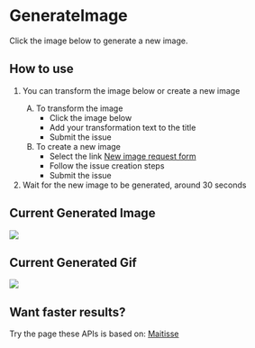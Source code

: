 # GenerateImage
Click the image below to generate a new image.

## How to use
<ol>
  <li>You can transform the image below or create a new image</li>
  <ol type='A'>
      <li>To transform the image
        <ul>
          <li>Click the image below</li>
          <li>Add your transformation text to the title</li>
          <li>Submit the issue</li>
        </ul>
      </li>
      <li>To create a new image
        <ul>
          <li>Select the link <a href='https://github.com/MatissesProjects/GenerateImage/issues/new?title=CreateImage:%20Create%20New%20Image&template=NewImage.yml'>New image request form</a></li>
          <li>Follow the issue creation steps</li>
          <li>Submit the issue</li>
        </ul>
      </li>
    </ol>
    <li>Wait for the new image to be generated, around 30 seconds</li>
</ol>

## Current Generated Image
[<img src='https://fileserver.matissetec.dev/output/similarImages/630649313860780043/8369144087/8369144087/png'>](https://github.com/MatissesProjects/GenerateImage/issues/new?title=Transform:%20&body=No%20need%20to%20modify%20the%20body,%20just%20add%20your%20transformation%20to%20the%20photo%20in%20the%20title)

## Current Generated Gif
[<img src='https://fileserver.matissetec.dev/output/backgroundExtenderGif/630649313860780043/6249002094/apiOut_00003/gif'>](https://fileserver.matissetec.dev/output/backgroundExtenderGif/630649313860780043/6249002094/apiOut_00003/gif)

## Want faster results?
Try the page these APIs is based on: [Maitisse](https://deepnarration.matissetec.dev/)